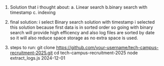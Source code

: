 1. Solution that i thought about:
   a. Linear search
   b.binary search with timestamp
   c. indexing


2. final solution: i select Binary search solution with timestamp
     i selected this solution because first data is in sorted order so going with binary search will provide high efficency
    and also log files are sorted by date so it will also reduce space storage as no extra space is used.


3. steps to run:
git clone https://github.com/your-username/tech-campus-recruitment-2025.git
cd tech-campus-recruitment-2025
node extract_logs.js 2024-12-01
